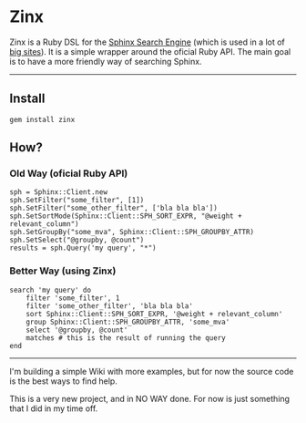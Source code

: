 # Zinx

Zinx is a Ruby DSL for the [Sphinx Search Engine](http://www.sphinxsearch.com) (which is used in a lot of [big sites](http://sphinxsearch.com/info/powered/)). It is a simple wrapper around the oficial Ruby API.
The main goal is to have a more friendly way of searching Sphinx.

---

## Install

	gem install zinx

## How?

### Old Way (oficial Ruby API)

	sph = Sphinx::Client.new
	sph.SetFilter("some_filter", [1])
	sph.SetFilter("some_other_filter", ['bla bla bla'])
	sph.SetSortMode(Sphinx::Client::SPH_SORT_EXPR, "@weight + relevant_column")
	sph.SetGroupBy("some_mva", Sphinx::Client::SPH_GROUPBY_ATTR)
	sph.SetSelect("@groupby, @count")
	results = sph.Query('my query', "*")

### Better Way (using Zinx)

	search 'my query' do
		filter 'some_filter', 1
		filter 'some_other_filter', 'bla bla bla'
		sort Sphinx::Client::SPH_SORT_EXPR, '@weight + relevant_column'
		group Sphinx::Client::SPH_GROUPBY_ATTR, 'some_mva'
		select '@groupby, @count'
		matches # this is the result of running the query
	end

---

I'm building a simple Wiki with more examples, but for now the source code is the best ways to find help.

This is a very new project, and in NO WAY done. For now is just something that I did in my time off.